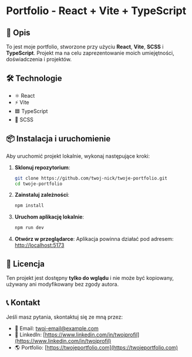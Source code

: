 # Portfolio - React + Vite + TypeScript

## 📌 Opis
To jest moje portfolio, stworzone przy użyciu **React**, **Vite**, **SCSS** i **TypeScript**. Projekt ma na celu zaprezentowanie moich umiejętności, doświadczenia i projektów.

## 🛠️ Technologie
- ⚛️ React
- ⚡ Vite
- 🟦 TypeScript
- 💅 SCSS


## 📦 Instalacja i uruchomienie

Aby uruchomić projekt lokalnie, wykonaj następujące kroki:

1. **Sklonuj repozytorium**:
   ```sh
   git clone https://github.com/twoj-nick/twoje-portfolio.git
   cd twoje-portfolio
   ```

2. **Zainstaluj zależności**:
   ```sh
   npm install
   ```

3. **Uruchom aplikację lokalnie**:
   ```sh
   npm run dev
   ```

4. **Otwórz w przeglądarce**:
   Aplikacja powinna działać pod adresem: [http://localhost:5173](http://localhost:5173)

## 📄 Licencja
Ten projekt jest dostępny **tylko do wglądu** i nie może być kopiowany, używany ani modyfikowany bez zgody autora.

## 📞 Kontakt
Jeśli masz pytania, skontaktuj się ze mną przez:
- 📧 Email: [twoj-email@example.com](mailto:twoj-email@example.com)
- 🔗 LinkedIn: [https://www.linkedin.com/in/twojprofil](https://www.linkedin.com/in/twojprofil)
- 🌎 Portfolio: [https://twojeportfolio.com](https://twojeportfolio.com)
